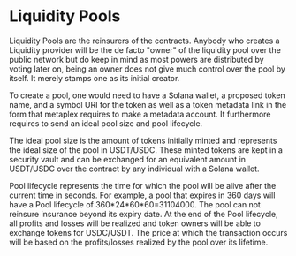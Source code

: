 # Liquidity Pools

Liquidity Pools are the reinsurers of the contracts. Anybody who creates a Liquidity provider will be the de facto "owner" of the liquidity pool over the public network but do keep in mind as most powers are distributed by voting later on, being an owner does not give much control over the pool by itself. It merely stamps one as its initial creator.

To create a pool, one would need to have a Solana wallet, a proposed token name, and a symbol URI for the token as well as a token metadata link in the form that metaplex requires to make a metadata account. It furthermore requires to send an ideal pool size and pool lifecycle.&#x20;

The ideal pool size is the amount of tokens initially minted and represents the ideal size of the pool in USDT/USDC. These minted tokens are kept in a security vault and can be exchanged for an equivalent amount in USDT/USDC over the contract by any individual with a Solana wallet.&#x20;

Pool lifecycle represents the time for which the pool will be alive after the current time in seconds. For example, a pool that expires in 360 days will have a Pool lifecycle of 360\*24\*60\*60=31104000. The pool can not reinsure insurance beyond its expiry date. At the end of the Pool lifecycle, all profits and losses will be realized and token owners will be able to exchange tokens for USDC/USDT. The price at which the transaction occurs will be based on the profits/losses realized by the pool over its lifetime.
